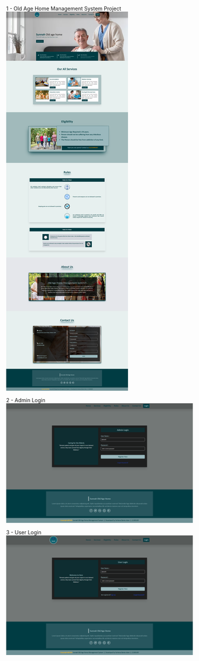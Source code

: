 1 - Old Age Home Management System Project
![image alt](https://github.com/farhanaiubat95/Old-Age-Home-Management-System/blob/d304dec72febc38c912088c923f78b321f868050/OHMS.png)

2 - Admin Login
![image alt](https://github.com/farhanaiubat95/Old-Age-Home-Management-System/blob/7ce8579db93989421184f3bfb1123a18975a416a/admin.png)

3 - User Login
![image alt](https://github.com/farhanaiubat95/Old-Age-Home-Management-System/blob/7ce8579db93989421184f3bfb1123a18975a416a/user.png)
